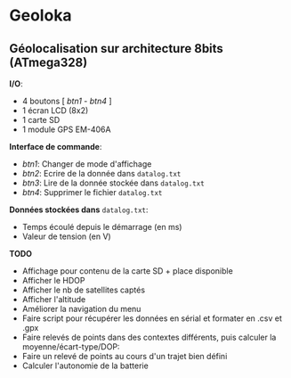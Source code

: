 # Geoloka

## Géolocalisation sur architecture 8bits (ATmega328)


**I/O**:
- 4 boutons [ _btn1_ - _btn4_ ]
- 1 écran LCD (8x2)
- 1 carte SD
- 1 module GPS EM-406A

**Interface de commande**:
- _btn1_: Changer de mode d'affichage
- _btn2_: Ecrire de la donnée dans `datalog.txt`
- _btn3_: Lire de la donnée stockée dans `datalog.txt`
- _btn4_: Supprimer le fichier `datalog.txt`

**Données stockées dans** `datalog.txt`:
- Temps écoulé depuis le démarrage (en ms)
- Valeur de tension (en V)

**TODO**
- Affichage pour contenu de la carte SD + place disponible
- Afficher le HDOP
- Afficher le nb de satellites captés
- Afficher l'altitude
- Améliorer la navigation du menu
- Faire script pour récupérer les données en sérial et formater en .csv et .gpx
- Faire relevés de points dans des contextes différents, puis calculer la moyenne/écart-type/DOP:
- Faire un relevé de points au cours d'un trajet bien défini
- Calculer l'autonomie de la batterie
